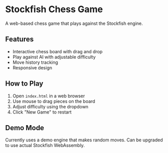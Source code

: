 # Stockfish Chess Game

A web-based chess game that plays against the Stockfish engine.

## Features

- Interactive chess board with drag and drop
- Play against AI with adjustable difficulty
- Move history tracking
- Responsive design

## How to Play

1. Open `index.html` in a web browser
2. Use mouse to drag pieces on the board
3. Adjust difficulty using the dropdown
4. Click "New Game" to restart

## Demo Mode

Currently uses a demo engine that makes random moves. Can be upgraded to use actual Stockfish WebAssembly.